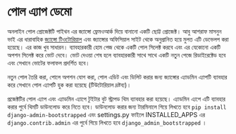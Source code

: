 পোল এ্যাপ ডেমো 
===========

অনলাইন পোল প্রোজেক্টটি  পাইথন এর জ্যাঙ্গো ফ্রেমওআর্ক দিয়ে বানানো একটি ছোট্ট প্রোজেক্ট। আবু আশরাফ মাসনুন ভাই এর ধারাবাহিক [জ্যাঙ্গো টিওটোরিয়াল](https://github.com/masnun/django-bangla-book) এবং জ্যাঙ্গোর অফিসিয়াল সাইট থেকে অনুপ্রানিত হয়ে মুলত এটি ডেভেলপ করা হয়েছে। এর কাজ খুব সাধারন। 
ব্যাবহারকারী হোম পেজ থেকে একটি পোল সিলেক্ট করবে এবং এর যেকোনো একটি অপশন সিলেক্ট করে ভোট দেবে। ভোট দেওয়া শেষ হলে ব্যাবহারকারী সাথে সাথে একটি নতুন পেজে রিডাইরেক্টেড হবে এবং সেখানে ভোটের ফলাফল প্রদর্শিত হবে। 

নতুন পোল তৈরি করা, পোলে অপশন যোগ করা, পোল এডিট এবং ডিলিট করার জন্য জ্যাঙ্গোর এ্যাডমিন এ্যাপটি ব্যাবহার করে সেখানে পোল এ্যাপটি হুক করা হয়েছে (টিউটোরিয়াল দ্রষ্টব্য)।

প্রজেক্টটির পোল এ্যাপ এবং এ্যাডমিন এ্যাপে টুইটার বুট স্ট্রাপড থিম ব্যাবহার করা হয়েছে। এ্যাডমিন এ্যপে এটি ব্যাবহার করার পুর্বে থিমটি ডাউনলোড করে নিতে হবে। ডাউনলোড করার জন্য টারমিনালে গিয়ে লিখতে হবে `pip install django-admin-bootstrapped` এবং settings.py ফাইলে INSTALLED_APPS এর `django.contrib.admin` এর পুর্বে গিয়ে লিখতে হবে `django_admin_bootstrapped` ।


